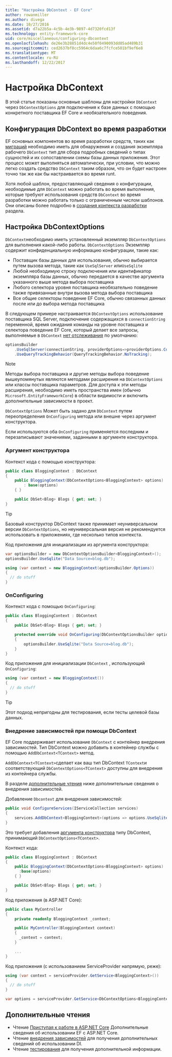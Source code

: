 ```yaml
---
title: "Настройка DbContext - EF Core"
author: rowanmiller
ms.author: divega
ms.date: 10/27/2016
ms.assetid: d7a22b5a-4c5b-4e3b-9897-4d7320fcd13f
ms.technology: entity-framework-core
uid: core/miscellaneous/configuring-dbcontext
ms.openlocfilehash: de26e3b28851d4dc4e50f0490093dd05ad489b31
ms.sourcegitcommit: ced2637bf8cc5964c6daa6c7fcfce501bf9ef6e8
ms.translationtype: MT
ms.contentlocale: ru-RU
ms.lasthandoff: 12/22/2017
---
```

# <a name="configuring-a-dbcontext"></a>Настройка DbContext

В этой статье показаны основные шаблоны для настройки `DbContext` через `DbContextOptions` для подключения к базе данных с помощью конкретного поставщика EF Core и необязательного поведения.

## <a name="design-time-dbcontext-configuration"></a>Конфигурация DbContext во время разработки

EF основных компонентов во время разработки средств, таких как [миграций](xref:core/managing-schemas/migrations/index) необходимо иметь для обнаружения и создания экземпляра рабочего `DbContext` тип для сбора подробных сведений о типах сущностей и их сопоставлении схемы базы данных приложения. Этот процесс может выполняться автоматически, при условии, что можно легко создать средство `DbContext` таким образом, что он будет настроен точно так же как бы настраивается во время runt.

Хотя любой шаблон, предоставляющий сведения о конфигурации, необходимые для `DbContext` можно работать во время выполнения, которые требуют использования средств `DbContext` во время разработки можно работать только с ограниченным числом шаблонов. Они описаны более подробно в [создания контекста разработки](xref:core/miscellaneous/cli/dbcontext-creation) раздела.

## <a name="configuring-dbcontextoptions"></a>Настройка DbContextOptions

`DbContext`необходимо иметь установленный экземпляр `DbContextOptions` для выполнения какой-либо работы. `DbContextOptions` Экземпляр содержит конфиденциальную информацию конфигурации, такие как:

- Поставщик базы данных для использования, обычно выбирается путем вызова метода, такие как `UseSqlServer` или`UseSqlite`
- Любой необходимую строку подключения или идентификатор экземпляра базы данных, обычно передается в качестве аргумента указанного выше метода выбора поставщика
- Любого селектора уровня поставщика необязательно поведение также привязанные внутри вызова метода выбора поставщика
- Все общие селекторы поведение EF Core, обычно связанных данных после или до выбора метода поставщика

В следующем примере настраивается `DbContextOptions` использование поставщика SQL Server, подключение содержащихся в `connectionString` переменной, время ожидания команды на уровне поставщика и селектора поведение EF Core, который делает все запросы, выполняемые в `DbContext` [нет отслеживания](xref:core/querying/tracking#no-tracking-queries) по умолчанию:

``` csharp
optionsBuilder
    .UseSqlServer(connectionString, providerOptions=>providerOptions.CommandTimeout(60))
    .UseQueryTrackingBehavior(QueryTrackingBehavior.NoTracking);
```

> [!NOTE]  
> Методы выбора поставщика и другие методы выбора поведение вышеупомянутых являются методами расширения на `DbContextOptions` или классы поставщика параметров. Для доступа к эти методы расширения, необходимо иметь пространства имен (обычно `Microsoft.EntityFrameworkCore`) в области видимости и включить дополнительные зависимости в проект.

`DbContextOptions` Может быть задано для `DbContext` путем переопределения `OnConfiguring` метода или внешне через аргумент конструктора.

Если используются оба `OnConfiguring` применяется последним и перезаписывают значениями, заданными в аргументе конструктора.

### <a name="constructor-argument"></a>Аргумент конструктора

Контекст кода с помощью конструктора:

``` csharp
public class BloggingContext : DbContext
{
    public BloggingContext(DbContextOptions<BloggingContext> options)
        : base(options)
    { }

    public DbSet<Blog> Blogs { get; set; }
}
```

> [!TIP]  
> Базовый конструктор DbContext также принимает неуниверсальном версии `DbContextOptions`, но неуниверсальная версия не рекомендуется использовать в приложениях, где несколько типов контекста.

Код приложения для инициализации из аргумента конструктора:

``` csharp
var optionsBuilder = new DbContextOptionsBuilder<BloggingContext>();
optionsBuilder.UseSqlite("Data Source=blog.db");

using (var context = new BloggingContext(optionsBuilder.Options))
{
  // do stuff
}
```

### <a name="onconfiguring"></a>OnConfiguring

Контекст кода с помощью `OnConfiguring`:

``` csharp
public class BloggingContext : DbContext
{
    public DbSet<Blog> Blogs { get; set; }

    protected override void OnConfiguring(DbContextOptionsBuilder optionsBuilder)
    {
        optionsBuilder.UseSqlite("Data Source=blog.db");
    }
}
```

Код приложения для инициализации `DbContext` , использующий `OnConfiguring`:

``` csharp
using (var context = new BloggingContext())
{
  // do stuff
}
```

> [!TIP]
> Этот подход непригодны для тестирования, если тесты целевой базы данных.

### <a name="using-dbcontext-with-dependency-injection"></a>Внедрение зависимостей при помощи DbContext

EF Core поддерживает использование `DbContext` с контейнер внедрения зависимостей. Тип DbContext можно добавить в контейнер службы с помощью `AddDbContext<TContext>` метод.

`AddDbContext<TContext>`сделает как ваш тип DbContext `TContext`и соответствующий `DbContextOptions<TContext>` доступны для внедрения из контейнера службы.

В разделе [дополнительные чтения](#more-reading) ниже дополнительные сведения о внедрения зависимостей.

Добавление `Dbcontext` для внедрения зависимостей:

``` csharp
public void ConfigureServices(IServiceCollection services)
{
    services.AddDbContext<BloggingContext>(options => options.UseSqlite("Data Source=blog.db"));
}
```

Это требует добавления [аргумента конструктора](#constructor-argument) типу DbContext, принимающий `DbContextOptions<TContext>`.

Контекст кода:

``` csharp
public class BloggingContext : DbContext
{
    public BloggingContext(DbContextOptions<BloggingContext> options)
      :base(options)
    { }

    public DbSet<Blog> Blogs { get; set; }
}
```

Код приложения (в ASP.NET Core):

``` csharp
public class MyController
{
    private readonly BloggingContext _context;

    public MyController(BloggingContext context)
    {
      _context = context;
    }

    ...
}
```

Код приложения (с использованием ServiceProvider напрямую, реже):

``` csharp
using (var context = serviceProvider.GetService<BloggingContext>())
{
  // do stuff
}

var options = serviceProvider.GetService<DbContextOptions<BloggingContext>>();
```

## <a name="more-reading"></a>Дополнительные чтения

* Чтение [Приступая к работе в ASP.NET Core](../get-started/aspnetcore/index.md) Дополнительные сведения об использовании EF с ASP.NET Core.
* Чтение [внедрения зависимостей](https://docs.microsoft.com/aspnet/core/fundamentals/dependency-injection) для получения дополнительных сведений об использовании DI.
* Чтение [тестирования](testing/index.md) для получения дополнительной информации.
